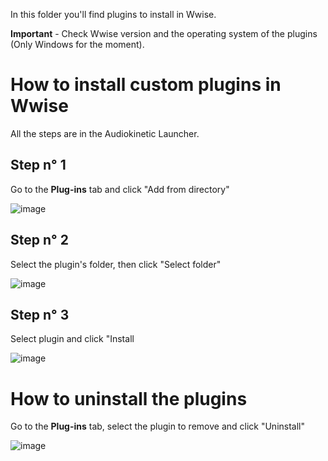 In this folder you'll find plugins to install in Wwise.

**Important** - Check Wwise version and the operating system of the plugins (Only Windows for the moment).

# How to install custom plugins in Wwise
All the steps are in the Audiokinetic Launcher.

## Step n° 1
Go to the **Plug-ins** tab and click "Add from directory"

![image](https://github.com/user-attachments/assets/cbd3ff87-caa2-4c5a-945f-007144babf14)

## Step n° 2 
Select the plugin's folder, then click "Select folder"

![image](https://github.com/user-attachments/assets/0e4dc1de-0313-43e2-8e5b-44377d43842f)

## Step n° 3 
Select plugin and click "Install

![image](https://github.com/user-attachments/assets/c3c270e9-c444-4b23-bfc6-d7716adc315b)

# How to uninstall the plugins

Go to the **Plug-ins** tab, select the plugin to remove and click "Uninstall"

![image](https://github.com/user-attachments/assets/502bc442-d220-4565-b544-8d953eaf95bf)

